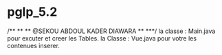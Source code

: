 # pglp_5.2
/**
**
** @SEKOU ABDOUL KADER DIAWARA
**
***/
la classe : Main.java pour excuter et creer les Tables.
la Classe : Vue.java pour votre les contenues inserer.

